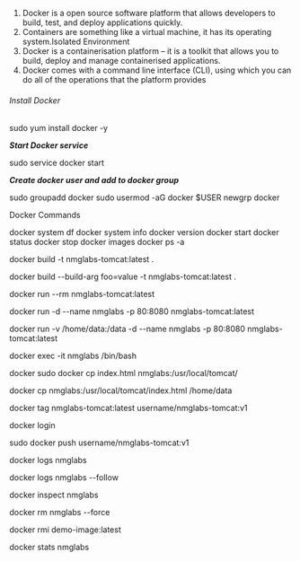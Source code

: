 1. Docker is a open source software platform that allows developers to build, test, and deploy applications quickly.
2. Containers are something like a virtual machine, it has its operating system.Isolated Environment
3. Docker is a containerisation platform – it is a toolkit that allows you to build, deploy and manage containerised applications.
4. Docker comes with a command line interface (CLI), using which you can do all of the operations that the platform provides

###### Install Docker

sudo yum install docker -y

***Start Docker service***

sudo service docker start

***Create docker user and add to docker group***

sudo groupadd docker 
sudo usermod -aG docker $USER
newgrp docker

Docker Commands

docker system df
docker system info
docker version
docker start
docker status
docker stop
docker images
docker ps -a

docker build -t nmglabs-tomcat:latest .

docker build --build-arg foo=value -t nmglabs-tomcat:latest .

docker run --rm nmglabs-tomcat:latest

docker run -d --name nmglabs -p 80:8080 nmglabs-tomcat:latest

docker run -v /home/data:/data -d --name nmglabs -p 80:8080 nmglabs-tomcat:latest

docker exec -it nmglabs /bin/bash

docker sudo docker cp index.html nmglabs:/usr/local/tomcat/

docker cp nmglabs:/usr/local/tomcat/index.html /home/data

docker tag nmglabs-tomcat:latest username/nmglabs-tomcat:v1

docker login

sudo docker push username/nmglabs-tomcat:v1

docker logs nmglabs

docker logs nmglabs --follow

docker inspect nmglabs

docker rm nmglabs --force

docker rmi demo-image:latest

docker stats nmglabs



